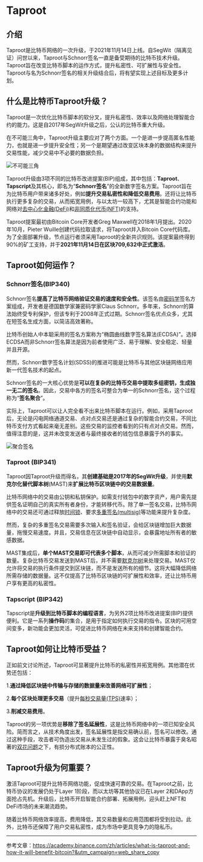 # Taproot

## 介绍

Taproot是比特币网络的一次升级，于2021年11月14日上线。自SegWit（隔离见证）问世以来，Taproot与Schnorr签名一直是备受期待的比特币技术升级。Taproot旨在改变比特币脚本的运作方式，提升私密性、可扩展性与安全性。Taproot与名为Schnorr签名的相关升级结合后，将有望实现上述目标及更多计划。

## 什么是比特币Taproot升级？

Taproot是一次优化比特币脚本的软分叉，提升私密性、效率以及网络处理智能合约的能力。这是自2017年SegWit升级之后，公认的比特币重大升级。

在不可能三角中，Taproot升级主要应对了两个方面。一个是进一步提高匿名性能力，也就是进一步提升安全性；另一个是期望通过改变区块本身的数据结构来提升交易性能，减少交易中不必要的数据负担。

![不可能三角](../graph/%E4%B8%8D%E5%8F%AF%E8%83%BD%E4%B8%89%E8%A7%92.png)

Taproot升级由3项不同的比特币改进提案(BIP)组成，其中包括：**Taproot**、**Tapscript**及其核心，即名为“**Schnorr签名**”的全新数字签名方案。Taproot旨在为比特币用户带来诸多好处，例如**提升交易私密性和降低交易费用**。还将让比特币执行更多复杂的交易，从而拓宽用例，与以太坊一较高下，尤其是智能合约功能和网络对[去中心化金融(DeFi)](https://academy.binance.com/en/glossary/defi)和[非同质化代币(NFT)](https://academy.binance.com/en/glossary/non-fungible-token-nft)的支持。

Taproot提案最初由Bitcoin Core开发者Greg Maxwell在2018年1月提出。2020年10月，Pieter Wuille创建代码拉取请求，将Taproot并入Bitcoin Core代码库。为了全面部署升级，节点运行者须采用Taproot的全新共识规则。该提案最终得到90%的矿工支持，并于**2021年11月14日在区块709,632中正式激活**。

## Taproot如何运作？

### Schnorr签名(BIP340)

Schnorr签名**提高了比特币网络验证交易的速度和安全性**。该签名由[密码学](https://academy.binance.com/zh/articles/history-of-cryptography)签名方案组成，开发者是德国数学家兼密码学家Claus Schnorr。多年来，Schnorr的算法始终受专利保护，但该专利于2008年正式过期。Schnorr签名优点众多，尤其在短签名生成方面，以简洁高效著称。

比特币创始人中本聪采用的签名方案称为“椭圆曲线数字签名算法(ECDSA)”。选择ECDSA而非Schnorr签名算法是因为前者使用广泛、易于理解、安全稳定、轻量并且开源。

然而，Schnorr数字签名计划(SDSS)的推进可能是比特币与其他区块链网络应用新一代签名技术的起点。

Schnorr签名的一大核心优势是**可以在复杂的比特币交易中提取多组密钥，生成独一无二的签名**。因此，交易中各方的签名可整合为单一的Schnorr签名，这个过程称为“**签名聚合**”。

实际上，Taproot可以让人完全看不出来比特币脚本在运行。例如，采用Taproot后，无论是闪电网络通道交易、点对点交易还是通过复杂的智能合约交易，不同比特币支付方式看起来毫无差别。这些交易的监控者看到的只有点对点交易。然而，值得注意的是，这并未改变发送者与最终接收者的钱包信息暴露于外的事实。

![聚合签名](../graph/%E8%81%9A%E5%90%88%E7%AD%BE%E5%90%8D.png)

### Taproot (BIP341)

Taproot因Taproot升级而得名，其**创建基础是2017年的SegWit升级**，并使用**默克尔化替代脚本树**(MAST)来**扩展比特币区块链中的交易数据量**。

比特币网络中的交易由公钥和私钥保护。如需支付钱包中的数字资产，用户需先提供签名证明自己的真实所有者身份，才能转移代币。除了单一签名交易，比特币网络中的交易还可通过释放[时间锁](https://academy.binance.com/en/glossary/hashed-timelock-contract)、要求[多重签名(multisig)](https://academy.binance.com/zh/articles/what-is-a-multisig-wallet)等功能来提升复杂度。 

然而，复杂的多重签名交易需要多次输入和签名验证，会给区块链增加巨大数据量，拖慢交易速度。并且，交易信息在区块链中自动显示，会暴露地址所有者的敏感数据。 

MAST集成后，**单个MAST交易即可代表多个脚本**，从而可减少所需脚本和验证的数量。复杂比特币交易发送到MAST后，并不需要[默克尔树](https://learnblockchain.cn/tags/%E9%BB%98%E5%85%8B%E5%B0%94%E6%A0%91)来处理交易。MAST仅允许将交易的执行条件提交到区块链，而不是发送所有的细节。这将大幅降低网络所需存储的数据量。这不仅提高了比特币区块链的可扩展性和效率，还让比特币用户享有更高的私密性。

### Tapscript (BIP342)

Tapscript是**升级到比特币脚本的编程语言**，为另外2项比特币改进提案(BIP)提供便利。它是一系列**操作码**的集合，是用于指定如何执行交易的指令。区块的可用空间变多，新功能会更加灵活，可促进比特币网络在未来支持和创建智能合约。

## Taproot如何让比特币受益？

正如前文讨论所述，Taproot可显著提升比特币的私密性并拓宽用例。其他潜在优势还包括：

1.**通过降低区块链中传输与存储的数据量来改善网络可扩展性**；

2.**每个区块处理更多交易**（提升[每秒交易量(TPS)](https://academy.binance.com/en/glossary/transactions-per-second-tps)速率）；

3.**削减交易费用**。

Taproot的另一项优势是**移除了签名延展性**，这是比特币网络中的一项已知安全风险。简而言之，从技术角度出发，签名延展性是指交易确认前，签名可以修改。通过这种手段，攻击者可伪造出交易从未发生过的假象。这会让比特币暴露于臭名昭著的[双花问题](https://academy.binance.com/zh/articles/double-spending-explained)之下，有损分布式账本的公正性。

## Taproot升级为何重要？

激活Taproot可提升比特币网络功能，促成快速可靠的交易。在Taproot之前，比特币协议的发展仍处于Layer 1阶段，而以太坊等其他协议已在Layer 2和DApp方面抢占先机。升级后，比特币开启智能合约部署、拓展用例，迎头赶上NFT和DeFi市场的未来潮流趋势。 

随着比特币网络效率提高，费用降低，其交易数量和应用范围都将受到拉动。此外，比特币还保障了用户交易私密性，成为市场中更具竞争力的隐私币。

***

参考文章：https://academy.binance.com/zh/articles/what-is-taproot-and-how-it-will-benefit-bitcoin?&utm_campaign=web_share_copy
